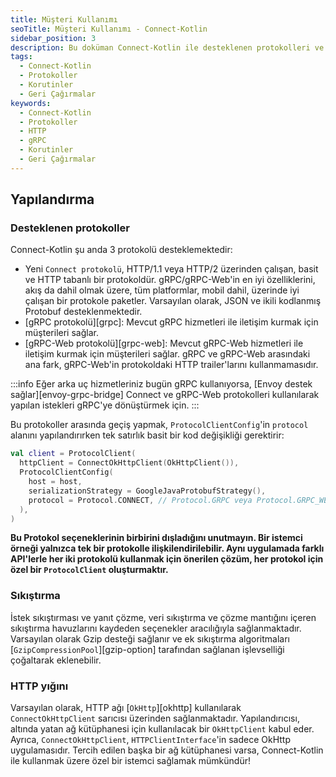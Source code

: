 ```yaml
---
title: Müşteri Kullanımı
seoTitle: Müşteri Kullanımı - Connect-Kotlin
sidebar_position: 3
description: Bu doküman Connect-Kotlin ile desteklenen protokolleri ve istemcilerin kullanımını açıklamaktadır. Ayrıca, korutinler ve geri çağırmalar gibi önemli özellikler hakkında bilgi sunmaktadır.
tags: 
  - Connect-Kotlin
  - Protokoller
  - Korutinler
  - Geri Çağırmalar
keywords: 
  - Connect-Kotlin
  - Protokoller
  - HTTP
  - gRPC
  - Korutinler
  - Geri Çağırmalar
---
```

## Yapılandırma

### Desteklenen protokoller

Connect-Kotlin şu anda 3 protokolü desteklemektedir:

- Yeni `Connect protokolü`, HTTP/1.1 veya HTTP/2 üzerinden çalışan, basit ve HTTP tabanlı bir protokoldür. gRPC/gRPC-Web'in en iyi özelliklerini, akış da dahil olmak üzere, tüm platformlar, mobil dahil, üzerinde iyi çalışan bir protokole paketler. Varsayılan olarak, JSON ve ikili kodlanmış Protobuf desteklenmektedir.
- [gRPC protokolü][grpc]: Mevcut gRPC hizmetleri ile iletişim kurmak için müşterileri sağlar.
- [gRPC-Web protokolü][grpc-web]: Mevcut gRPC-Web hizmetleri ile iletişim kurmak için müşterileri sağlar. gRPC ve gRPC-Web arasındaki ana fark, gRPC-Web'in protokoldaki HTTP trailer'larını kullanmamasıdır.

:::info
Eğer arka uç hizmetleriniz bugün gRPC kullanıyorsa, [Envoy destek sağlar][envoy-grpc-bridge] Connect ve gRPC-Web protokolleri kullanılarak yapılan istekleri gRPC'ye dönüştürmek için.
:::

Bu protokoller arasında geçiş yapmak, `ProtocolClientConfig`'in `protocol` alanını yapılandırırken tek satırlık basit bir kod değişikliği gerektirir:

```kotlin
val client = ProtocolClient(
  httpClient = ConnectOkHttpClient(OkHttpClient()),
  ProtocolClientConfig(
    host = host,
    serializationStrategy = GoogleJavaProtobufStrategy(),
    protocol = Protocol.CONNECT, // Protocol.GRPC veya Protocol.GRPC_WEB.
  ),
)
```

**Bu Protokol seçeneklerinin birbirini dışladığını unutmayın. Bir istemci örneği yalnızca tek bir protokolle ilişkilendirilebilir. Aynı uygulamada farklı API'lerle her iki protokolü kullanmak için önerilen çözüm, her protokol için özel bir `ProtocolClient` oluşturmaktır.**

### Sıkıştırma

İstek sıkıştırması ve yanıt çözme, veri sıkıştırma ve çözme mantığını içeren sıkıştırma havuzlarını kaydeden seçenekler aracılığıyla sağlanmaktadır. Varsayılan olarak Gzip desteği sağlanır ve ek sıkıştırma algoritmaları [`GzipCompressionPool`][gzip-option] tarafından sağlanan işlevselliği çoğaltarak eklenebilir.

### HTTP yığını

Varsayılan olarak, HTTP ağı [`OkHttp`][okhttp] kullanılarak `ConnectOkHttpClient` sarıcısı üzerinden sağlanmaktadır. Yapılandırıcısı, altında yatan ağ kütüphanesi için kullanılacak bir `OkHttpClient` kabul eder. Ayrıca, `ConnectOkHttpClient`, `HTTPClientInterface`'in sadece OkHttp uygulamasıdır. Tercih edilen başka bir ağ kütüphanesi varsa, Connect-Kotlin ile kullanmak üzere özel bir istemci sağlamak mümkündür!
